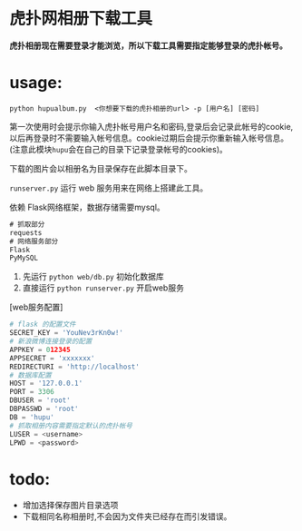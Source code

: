 虎扑网相册下载工具
=====================

**虎扑相册现在需要登录才能浏览，所以下载工具需要指定能够登录的虎扑帐号。**

# usage:

`python hupualbum.py  <你想要下载的虎扑相册的url> -p [用户名] [密码]`

第一次使用时会提示你输入虎扑帐号用户名和密码,登录后会记录此帐号的cookie,以后再登录时不需要输入帐号信息。cookie过期后会提示你重新输入帐号信息。
(注意此模块`hupu`会在自己的目录下记录登录帐号的cookies)。

下载的图片会以相册名为目录保存在此脚本目录下。

`runserver.py` 运行 web 服务用来在网络上搭建此工具。

依赖 Flask网络框架，数据存储需要mysql。

``` requirements.txt
# 抓取部分
requests
# 网络服务部分
Flask
PyMySQL
```

1. 先运行 `python web/db.py` 初始化数据库   
2. 直接运行 `python runserver.py` 开启web服务

[web服务配置]

``` web/config.py
# flask 的配置文件
SECRET_KEY = 'YouNev3rKn0w!'
# 新浪微博连接登录的配置
APPKEY = 012345
APPSECRET = 'xxxxxxx'
REDIRECTURI = 'http://localhost'
# 数据库配置
HOST = '127.0.0.1'
PORT = 3306
DBUSER = 'root'
DBPASSWD = 'root'
DB = 'hupu'
# 抓取相册内容需要指定默认的虎扑帐号
LUSER = <username>
LPWD = <password>
```

# todo:
* 增加选择保存图片目录选项
* 下载相同名称相册时,不会因为文件夹已经存在而引发错误。


